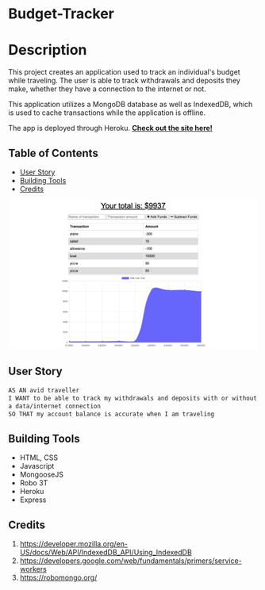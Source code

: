 # Budget-Tracker

# Description

This project creates an application used to track an individual's budget while traveling. The user is able to track withdrawals and deposits they make, whether they have a connection to the internet or not. 

This application utilizes a MongoDB database as well as IndexedDB, which is used to cache transactions while the application is offline.

The app is deployed through Heroku. **[Check out the site here!](https://wy-workout-tracker.herokuapp.com/)**


## Table of Contents

 * [User Story](#User-Story)
 * [Building Tools](#Building-Tools)
 * [Credits](#Credits)



![Site Photo](/public/images/Budget-Tracker.png)


## User Story
<pre><code>AS AN avid traveller
I WANT to be able to track my withdrawals and deposits with or without a data/internet connection
SO THAT my account balance is accurate when I am traveling
</code></pre>

## Building Tools 

 * HTML, CSS
 * Javascript 
 * MongooseJS
 * Robo 3T
 * Heroku
 * Express

## Credits
1. https://developer.mozilla.org/en-US/docs/Web/API/IndexedDB_API/Using_IndexedDB
2. https://developers.google.com/web/fundamentals/primers/service-workers
3. https://robomongo.org/